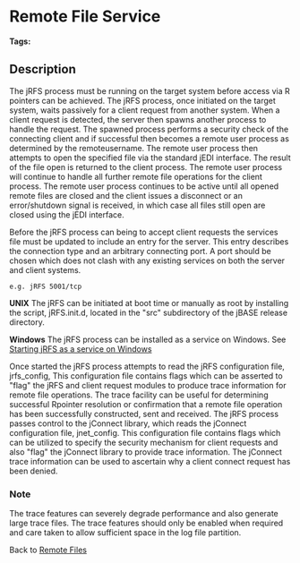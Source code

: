 # Remote File Service

<PageHeader />

**Tags:**
<badge text='client requests to remote files' vertical='middle' />
<badge text='remote files' vertical='middle' />

## Description  

The jRFS process must be running on the target system before access via R pointers can be achieved. The jRFS process, once initiated on the target system, waits passively for a client request from another system. When a client request is detected, the server then spawns another process to handle the request. The spawned process performs a security check of the connecting client and if successful then becomes a remote user process as determined by the remoteusername. The remote user process then attempts to open the specified file via the standard jEDI interface. The result of the file open is returned to the client process. The remote user process will continue to handle all further remote file operations for the client process. The remote user process continues to be active until all opened remote files are closed and the client issues a disconnect or an error/shutdown signal is received, in which case all files still open are closed using the jEDI interface.

Before the jRFS process can being to accept client requests the services file must be updated to include an entry for the server. This entry describes the connection type and an arbitrary connecting port. A port should be chosen which does not clash with any existing services on both the server and client systems.

```
e.g. jRFS 5001/tcp
```

**UNIX**
The jRFS can be initiated at boot time or manually as root by installing the script, jRFS.init.d, located in the "src" subdirectory of the jBASE release directory.

**Windows**
The jRFS process can be installed as a service on Windows. See [Starting jRFS as a service on Windows](./../starting-jrfs-as-a-service-on-windows/README.md)

Once started the jRFS process attempts to read the jRFS configuration file, jrfs\_config, This configuration file contains flags which can be asserted to "flag" the jRFS and client request modules to produce trace information for remote file operations. The trace facility can be useful for determining successful Rpointer resolution or confirmation that a remote file operation has been successfully constructed, sent and received. The jRFS process passes control to the jConnect library, which reads the jConnect configuration file, jnet\_config. This configuration file contains flags which can be utilized to specify the security mechanism for client requests and also "flag" the jConnect library to provide trace information. The jConnect trace information can be used to ascertain why a client connect request has been denied.

### Note

The trace features can severely degrade performance and also generate large trace files. The trace features should only be enabled when required and care taken to allow sufficient space in the log file partition.

Back to [Remote Files](./../jbase-remote-file-service/README.md)

<PageFooter />
